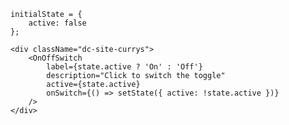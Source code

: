     initialState = {
        active: false
    };
    
    <div className="dc-site-currys">
        <OnOffSwitch
            label={state.active ? 'On' : 'Off'}
            description="Click to switch the toggle"
            active={state.active}
            onSwitch={() => setState({ active: !state.active })}
        />
    </div>
    